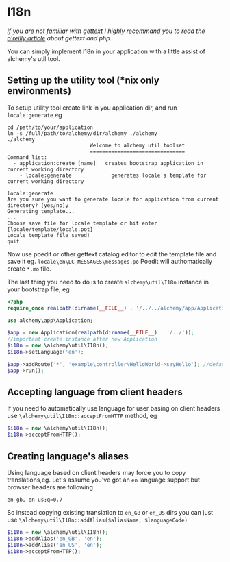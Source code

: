 I18n
====

*If you are not familiar with gettext I highly recommand you to read the [o'reilly article](http://onlamp.com/pub/a/php/2002/06/13/php.html) about gettext and php.*


You can simply implement i18n in your application with a little assist of alchemy's util tool.

Setting up the utility tool (*nix only environments)
--------------------------

To setup utility tool create link in you application dir, and run `locale:generate` eg
```
cd /path/to/your/application
ln -s /full/path/to/alchemy/dir/alchemy ./alchemy
./alchemy
                           Welcome to alchemy util toolset
                           ===============================
Command list:
  - application:create [name]   creates bootstrap application in current working directory
	- locale:generate             generates locale's template for current working directory

locale:generate
Are you sure you want to generate locale for application from current directory? [yes/no]y
Generating template...
...
Choose save file for locale template or hit enter [locale/template/locale.pot]
Locale template file saved!
quit
```

Now use poedit or other gettext catalog editor to edit the template file and save it eg. `locale\en\LC_MESSAGES\messages.po`
Poedit will authomatically create `*.mo` file.

The last thing you need to do is to create `alchemy\util\I18n` instance in your bootstrap file, eg

```php
<?php
require_once realpath(dirname(__FILE__) . '/../../alchemy/app/Application.php');

use alchemy\app\Application;

$app = new Application(realpath(dirname(__FILE__) . '/../'));
//important create instance after new Application
$i18n = new \alchemy\util\I18n();
$i18n->setLanguage('en');

$app->addRoute('*', 'example\controller\HelloWorld->sayHello'); //default route
$app->run();
```

Accepting language from client headers
-----------------------------------

If you need to automatically use language for user basing on client headers use `\alchemy\util\I18n::acceptFromHTTP` method, eg
```php
$i18n = new \alchemy\util\I18n();
$i18n->acceptFromHTTP();
```

Creating language's aliases
-------------------------

Using language based on client headers may force you to copy translations,eg.
Let's assume you've got an `en` language support but browser headers are following
```
en-gb, en-us;q=0.7
```

So instead copying existing translation to `en_GB` or `en_US` dirs you can just use `\alchemy\util\I18n::addAlias($aliasName, $languageCode)`

```php
$i18n = new \alchemy\util\I18n();
$i18n->addAlias('en_GB', 'en');
$i18n->addAlias('en_US', 'en');
$i18n->acceptFromHTTP();
```